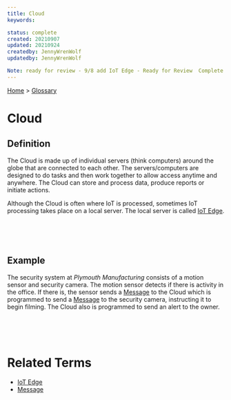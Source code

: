 ```yaml
---
title: Cloud
keywords: 

status: complete
created: 20210907
updated: 20210924
createdby: JennyWrenWolf
updatedby: JennyWrenWolf

Note: ready for review - 9/8 add IoT Edge - Ready for Review  Complete.
---
```

[Home](../Index.md) > [Glossary](./Index.md)

# Cloud
## Definition

The Cloud is made up of individual servers (think computers) around the globe that are connected to each other. The servers/computers are designed to do tasks and then work together to allow access anytime and anywhere.  The Cloud can store and process data, produce reports or initiate actions.  

Although the Cloud is often where IoT is processed, sometimes IoT processing takes place on a local server.  The local server is called [IoT Edge](./IoTEdge.md).

<br>
<br>
<br>

## Example

The security system at *Plymouth Manufacturing* consists of a motion sensor and security camera.  The motion sensor detects if there is activity in the office.  If there is, the sensor sends a [Message](./Message.md) to the Cloud which is programmed to send a [Message](./Message.md) to the security camera, instructing it to begin filming.  The Cloud also is programmed to send an alert to the owner.

<br>
<br>
<br>

# Related Terms
- [IoT Edge](./IoTEdge.md)
- [Message](./Message.md)